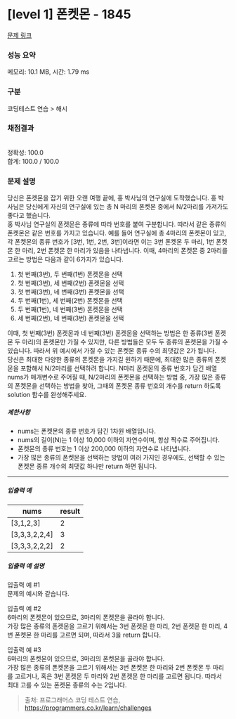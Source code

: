 # [level 1] 폰켓몬 - 1845 

[문제 링크](https://school.programmers.co.kr/learn/courses/30/lessons/1845) 

### 성능 요약

메모리: 10.1 MB, 시간: 1.79 ms

### 구분

코딩테스트 연습 > 해시

### 채점결과

<br/>정확성: 100.0<br/>합계: 100.0 / 100.0

### 문제 설명

<p style="user-select: auto;">당신은 폰켓몬을 잡기 위한 오랜 여행 끝에, 홍 박사님의 연구실에 도착했습니다. 홍 박사님은 당신에게 자신의 연구실에 있는 총 N 마리의 폰켓몬 중에서 N/2마리를 가져가도 좋다고 했습니다.<br style="user-select: auto;">
홍 박사님 연구실의 폰켓몬은 종류에 따라 번호를 붙여 구분합니다. 따라서 같은 종류의 폰켓몬은 같은 번호를 가지고 있습니다. 예를 들어 연구실에 총 4마리의 폰켓몬이 있고, 각 폰켓몬의 종류 번호가 [3번, 1번, 2번, 3번]이라면 이는 3번 폰켓몬 두 마리, 1번 폰켓몬 한 마리, 2번 폰켓몬 한 마리가 있음을 나타냅니다. 이때, 4마리의 폰켓몬 중 2마리를 고르는 방법은 다음과 같이 6가지가 있습니다.</p>

<ol style="user-select: auto;">
<li style="user-select: auto;">첫 번째(3번), 두 번째(1번) 폰켓몬을 선택</li>
<li style="user-select: auto;">첫 번째(3번), 세 번째(2번) 폰켓몬을 선택</li>
<li style="user-select: auto;">첫 번째(3번), 네 번째(3번) 폰켓몬을 선택</li>
<li style="user-select: auto;">두 번째(1번), 세 번째(2번) 폰켓몬을 선택</li>
<li style="user-select: auto;">두 번째(1번), 네 번째(3번) 폰켓몬을 선택</li>
<li style="user-select: auto;">세 번째(2번), 네 번째(3번) 폰켓몬을 선택</li>
</ol>

<p style="user-select: auto;">이때, 첫 번째(3번) 폰켓몬과 네 번째(3번) 폰켓몬을 선택하는 방법은 한 종류(3번 폰켓몬 두 마리)의 폰켓몬만 가질 수 있지만, 다른 방법들은 모두 두 종류의 폰켓몬을 가질 수 있습니다. 따라서 위 예시에서 가질 수 있는 폰켓몬 종류 수의 최댓값은 2가 됩니다.<br style="user-select: auto;">
당신은 최대한 다양한 종류의 폰켓몬을 가지길 원하기 때문에, 최대한 많은 종류의 폰켓몬을 포함해서 N/2마리를 선택하려 합니다. N마리 폰켓몬의 종류 번호가 담긴 배열 nums가 매개변수로 주어질 때, N/2마리의 폰켓몬을 선택하는 방법 중, 가장 많은 종류의 폰켓몬을 선택하는 방법을 찾아, 그때의 폰켓몬 종류 번호의 개수를 return 하도록 solution 함수를 완성해주세요.</p>

<h5 style="user-select: auto;">제한사항</h5>

<ul style="user-select: auto;">
<li style="user-select: auto;">nums는 폰켓몬의 종류 번호가 담긴 1차원 배열입니다.</li>
<li style="user-select: auto;">nums의 길이(N)는 1 이상 10,000 이하의 자연수이며, 항상 짝수로 주어집니다.</li>
<li style="user-select: auto;">폰켓몬의 종류 번호는 1 이상 200,000 이하의 자연수로 나타냅니다.</li>
<li style="user-select: auto;">가장 많은 종류의 폰켓몬을 선택하는 방법이 여러 가지인 경우에도, 선택할 수 있는 폰켓몬 종류 개수의 최댓값 하나만 return 하면 됩니다.</li>
</ul>

<hr style="user-select: auto;">

<h5 style="user-select: auto;">입출력 예</h5>
<table class="table" style="user-select: auto;">
        <thead style="user-select: auto;"><tr style="user-select: auto;">
<th style="user-select: auto;">nums</th>
<th style="user-select: auto;">result</th>
</tr>
</thead>
        <tbody style="user-select: auto;"><tr style="user-select: auto;">
<td style="user-select: auto;">[3,1,2,3]</td>
<td style="user-select: auto;">2</td>
</tr>
<tr style="user-select: auto;">
<td style="user-select: auto;">[3,3,3,2,2,4]</td>
<td style="user-select: auto;">3</td>
</tr>
<tr style="user-select: auto;">
<td style="user-select: auto;">[3,3,3,2,2,2]</td>
<td style="user-select: auto;">2</td>
</tr>
</tbody>
      </table>
<h5 style="user-select: auto;">입출력 예 설명</h5>

<p style="user-select: auto;">입출력 예 #1<br style="user-select: auto;">
문제의 예시와 같습니다.</p>

<p style="user-select: auto;">입출력 예 #2<br style="user-select: auto;">
6마리의 폰켓몬이 있으므로, 3마리의 폰켓몬을 골라야 합니다.<br style="user-select: auto;">
가장 많은 종류의 폰켓몬을 고르기 위해서는 3번 폰켓몬 한 마리, 2번 폰켓몬 한 마리, 4번 폰켓몬 한 마리를 고르면 되며, 따라서 3을 return 합니다.</p>

<p style="user-select: auto;">입출력 예 #3<br style="user-select: auto;">
6마리의 폰켓몬이 있으므로, 3마리의 폰켓몬을 골라야 합니다.<br style="user-select: auto;">
가장 많은 종류의 폰켓몬을 고르기 위해서는 3번 폰켓몬 한 마리와 2번 폰켓몬 두 마리를 고르거나, 혹은 3번 폰켓몬 두 마리와 2번 폰켓몬 한 마리를 고르면 됩니다. 따라서 최대 고를 수 있는 폰켓몬 종류의 수는 2입니다.</p>


> 출처: 프로그래머스 코딩 테스트 연습, https://programmers.co.kr/learn/challenges